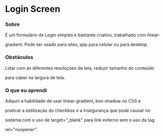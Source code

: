 # Login Screen

###  Sobre

É um formulário de Login simples e bastante criativo, trabalhado com linear-

gradient. Pode ser usado para sites, app para celular ou para desktop.

### Obstáculos

Lidar com as diferentes resoluções de tela, reduzir tamanho do conteúdo

para caber na largura de tela.

### O que eu aprendi

Adquiri a habilidade de usar linear-gradient, box-shadow no CSS e

praticar a estilização do checkbox e a insegurança que pode causar no

sistema com o uso de target="_blank" para link externo sem o uso da tag

rel="noopener".

